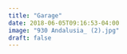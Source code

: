 ```yaml
---
title: "Garage"
date: 2018-06-05T09:16:53-04:00
image: "930 Andalusia_ (2).jpg"
draft: false
---
```

